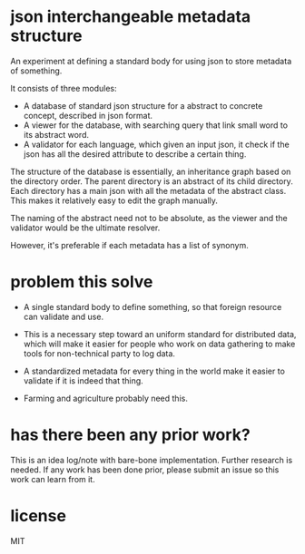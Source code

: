 # json interchangeable metadata structure

An experiment at defining a standard body for using json to store metadata of something.

It consists of three modules:
+ A database of standard json structure for a abstract to concrete concept, described in json format.
+ A viewer for the database, with searching query that link small word to its abstract word.
+ A validator for each language, which given an input json, it check if the json has all the desired attribute to describe a certain thing.

The structure of the database is essentially, an inheritance graph based on the directory order. The parent directory is an abstract of its child directory. Each directory has a main json with all the metadata of the abstract class. This makes it relatively easy to edit the graph manually.

The naming of the abstract need not to be absolute, as the viewer and the validator would be the ultimate resolver.

However, it's preferable if each metadata has a list of synonym.

# problem this solve

+ A single standard body to define something, so that foreign resource can validate and use.

+ This is a necessary step toward an uniform standard for distributed data, which will make it easier for people who work on data gathering to make tools for non-technical party to log data.

+ A standardized metadata for every thing in the world make it easier to validate if it is indeed that thing.

+ Farming and agriculture probably need this.

# has there been any prior work?

This is an idea log/note with bare-bone implementation. Further research is needed. If any work has been done prior, please submit an issue so this work can learn from it.

# license

MIT
